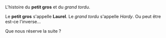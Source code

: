 L'histoire du **petit gros** et du *grand tordu*.

Le **petit gros** s'appelle **Laurel**.
Le *grand tordu* s'appelle *Hardy*.
Ou peut être est-ce l'inverse...

Que nous réserve la suite ?

